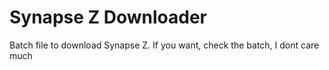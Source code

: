 # Synapse Z Downloader
Batch file to download Synapse Z.
If you want, check the batch, I dont care much
